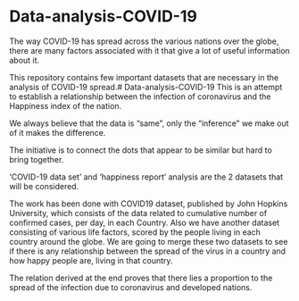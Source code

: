 # Data-analysis-COVID-19

The way COVID-19 has spread across the various nations over the globe, there are many factors associated with it that give a lot of useful information about it. 

This repository contains few important datasets that are necessary in the analysis of COVID-19 spread.# Data-analysis-COVID-19
This is an attempt to establish a relationship between the infection of coronavirus and the Happiness index of the nation.

We always believe that the data is “same”, only the “inference” we make out of it makes the difference.

The initiative is to connect the dots that appear to be similar but hard to bring together.

‘COVID-19 data set’ and ‘happiness report’ analysis are the 2 datasets that will be considered. 

The work has been done with COVID19 dataset, published by John Hopkins University, which consists of the data related to cumulative number of confirmed cases, per day, in each Country. Also we have another dataset consisting of various life factors, scored by the people living in each country around the globe. We are going to merge these two datasets to see if there is any relationship between the spread of the virus in a country and how happy people are, living in that country.

The relation derived at the end proves that there lies a proportion to the spread of the infection due to coronavirus and developed nations.

